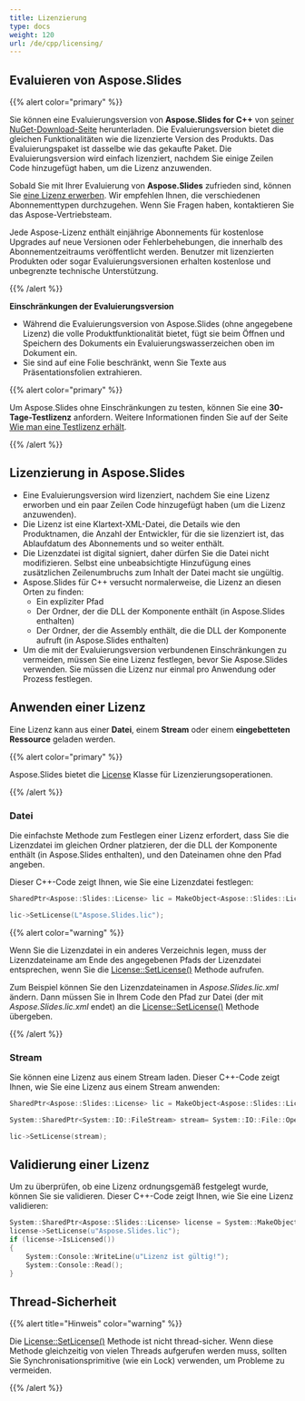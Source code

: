 ```yaml
---
title: Lizenzierung
type: docs
weight: 120
url: /de/cpp/licensing/
---
```


## **Evaluieren von Aspose.Slides**

{{% alert color="primary" %}} 

Sie können eine Evaluierungsversion von **Aspose.Slides for C++** von [seiner NuGet-Download-Seite](https://www.nuget.org/packages/Aspose.Slides.CPP/) herunterladen. Die Evaluierungsversion bietet die gleichen Funktionalitäten wie die lizenzierte Version des Produkts. Das Evaluierungspaket ist dasselbe wie das gekaufte Paket. Die Evaluierungsversion wird einfach lizenziert, nachdem Sie einige Zeilen Code hinzugefügt haben, um die Lizenz anzuwenden.

Sobald Sie mit Ihrer Evaluierung von **Aspose.Slides** zufrieden sind, können Sie [eine Lizenz erwerben](https://purchase.aspose.com/buy). Wir empfehlen Ihnen, die verschiedenen Abonnementtypen durchzugehen. Wenn Sie Fragen haben, kontaktieren Sie das Aspose-Vertriebsteam.

Jede Aspose-Lizenz enthält einjährige Abonnements für kostenlose Upgrades auf neue Versionen oder Fehlerbehebungen, die innerhalb des Abonnementzeitraums veröffentlicht werden. Benutzer mit lizenzierten Produkten oder sogar Evaluierungsversionen erhalten kostenlose und unbegrenzte technische Unterstützung.

{{% /alert %}} 

**Einschränkungen der Evaluierungsversion**

* Während die Evaluierungsversion von Aspose.Slides (ohne angegebene Lizenz) die volle Produktfunktionalität bietet, fügt sie beim Öffnen und Speichern des Dokuments ein Evaluierungswasserzeichen oben im Dokument ein. 
* Sie sind auf eine Folie beschränkt, wenn Sie Texte aus Präsentationsfolien extrahieren.

{{% alert color="primary" %}} 

Um Aspose.Slides ohne Einschränkungen zu testen, können Sie eine **30-Tage-Testlizenz** anfordern. Weitere Informationen finden Sie auf der Seite [Wie man eine Testlizenz erhält](https://purchase.aspose.com/temporary-license).

{{% /alert %}}

## **Lizenzierung in Aspose.Slides**

* Eine Evaluierungsversion wird lizenziert, nachdem Sie eine Lizenz erworben und ein paar Zeilen Code hinzugefügt haben (um die Lizenz anzuwenden).
* Die Lizenz ist eine Klartext-XML-Datei, die Details wie den Produktnamen, die Anzahl der Entwickler, für die sie lizenziert ist, das Ablaufdatum des Abonnements und so weiter enthält. 
* Die Lizenzdatei ist digital signiert, daher dürfen Sie die Datei nicht modifizieren. Selbst eine unbeabsichtigte Hinzufügung eines zusätzlichen Zeilenumbruchs zum Inhalt der Datei macht sie ungültig.
* Aspose.Slides für C++ versucht normalerweise, die Lizenz an diesen Orten zu finden:
  * Ein expliziter Pfad
  * Der Ordner, der die DLL der Komponente enthält (in Aspose.Slides enthalten)
  * Der Ordner, der die Assembly enthält, die die DLL der Komponente aufruft (in Aspose.Slides enthalten)
* Um die mit der Evaluierungsversion verbundenen Einschränkungen zu vermeiden, müssen Sie eine Lizenz festlegen, bevor Sie Aspose.Slides verwenden. Sie müssen die Lizenz nur einmal pro Anwendung oder Prozess festlegen.

## **Anwenden einer Lizenz**

Eine Lizenz kann aus einer **Datei**, einem **Stream** oder einem **eingebetteten Ressource** geladen werden. 

{{% alert color="primary" %}}

Aspose.Slides bietet die [License](https://reference.aspose.com/slides/cpp/class/aspose.slides.license/) Klasse für Lizenzierungsoperationen.

{{% /alert %}} 

### **Datei**

Die einfachste Methode zum Festlegen einer Lizenz erfordert, dass Sie die Lizenzdatei im gleichen Ordner platzieren, der die DLL der Komponente enthält (in Aspose.Slides enthalten), und den Dateinamen ohne den Pfad angeben.

Dieser C++-Code zeigt Ihnen, wie Sie eine Lizenzdatei festlegen:

```c++
SharedPtr<Aspose::Slides::License> lic = MakeObject<Aspose::Slides::License>();

lic->SetLicense(L"Aspose.Slides.lic");
```

{{% alert color="warning" %}} 

Wenn Sie die Lizenzdatei in ein anderes Verzeichnis legen, muss der Lizenzdateiname am Ende des angegebenen Pfads der Lizenzdatei entsprechen, wenn Sie die [License::SetLicense()](https://reference.aspose.com/slides/cpp/class/aspose.slides.license#a44102d1d52a5e45643345448b1814a67) Methode aufrufen.

Zum Beispiel können Sie den Lizenzdateinamen in *Aspose.Slides.lic.xml* ändern. Dann müssen Sie in Ihrem Code den Pfad zur Datei (der mit *Aspose.Slides.lic.xml* endet) an die [License::SetLicense()](https://reference.aspose.com/slides/cpp/class/aspose.slides.license#a44102d1d52a5e45643345448b1814a67) Methode übergeben.

{{% /alert %}}

### **Stream**

Sie können eine Lizenz aus einem Stream laden. Dieser C++-Code zeigt Ihnen, wie Sie eine Lizenz aus einem Stream anwenden:

```c++
SharedPtr<Aspose::Slides::License> lic = MakeObject<Aspose::Slides::License>();

System::SharedPtr<System::IO::FileStream> stream= System::IO::File::OpenRead(L"Aspose.Slides.lic");

lic->SetLicense(stream); 
```

## **Validierung einer Lizenz**

Um zu überprüfen, ob eine Lizenz ordnungsgemäß festgelegt wurde, können Sie sie validieren. Dieser C++-Code zeigt Ihnen, wie Sie eine Lizenz validieren:

```c++
System::SharedPtr<Aspose::Slides::License> license = System::MakeObject<Aspose::Slides::License>();
license->SetLicense(u"Aspose.Slides.lic");
if (license->IsLicensed())
{
    System::Console::WriteLine(u"Lizenz ist gültig!");
    System::Console::Read();
}
```

## **Thread-Sicherheit**

{{% alert title="Hinweis" color="warning" %}} 

Die [License::SetLicense()](https://reference.aspose.com/slides/cpp/class/aspose.slides.license#a44102d1d52a5e45643345448b1814a67) Methode ist nicht thread-sicher. Wenn diese Methode gleichzeitig von vielen Threads aufgerufen werden muss, sollten Sie Synchronisationsprimitive (wie ein Lock) verwenden, um Probleme zu vermeiden. 

{{% /alert %}}